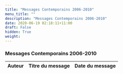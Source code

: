 ```yaml
---
title: "Messages Contemporains 2006-2010"
menu_title: ""
description: "Messages Contemporains 2006-2010"
date: 2020-06-19 02:18:11+11:00
draft: False
hidden: True
weight:
---
```

### Messages Contemporains 2006-2010

**Auteur** | **Titre du message** | **Date du message**  
---|---|---
